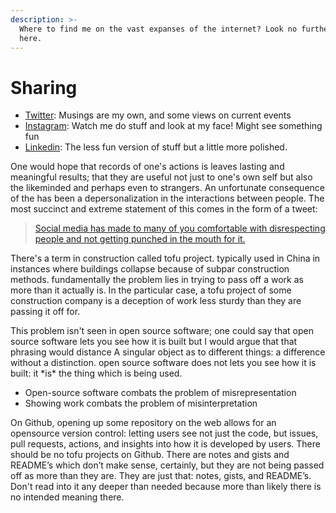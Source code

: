 ```yaml
---
description: >-
  Where to find me on the vast expanses of the internet? Look no further than
  here.
---
```


# Sharing

* [Twitter](https://twitter.com/nkintc): Musings are my own, and some views on current events
* [Instagram](https://www.instagram.com/nkintc/): Watch me do stuff and look at my face! Might see something fun
* [Linkedin](https://www.linkedin.com/in/chris-nkinthorn-65463213a/): The less fun version of stuff but a little more polished.&#x20;

One would hope that records of one's actions is leaves lasting and meaningful results; that they are useful not just to one's own self but also the likeminded and perhaps even to strangers. An unfortunate consequence of the has been a depersonalization in the interactions between people. The most succinct and extreme statement of this comes in the form of a tweet:&#x20;

> [Social media has made to many of you comfortable with disrespecting people and not getting punched in the mouth for it.](https://twitter.com/avery24adw/status/1074115030852034560?lang=en)

There's a term in construction called tofu project. typically used in China  in instances where buildings collapse because of subpar construction methods.  fundamentally the problem lies in trying to pass off a work as more than it actually is. In the particular case, a tofu project of some  construction company is a deception of work less sturdy than they are passing it off for.&#x20;

This problem isn't seen in open source software; one could say that open source software lets you see how it is built but I would argue that that phrasing would distance A singular object as to different things: a difference without a distinction. open source software does not lets you see how it is built: it \*is\* the thing which is being used.&#x20;

* Open-source software combats the problem of misrepresentation&#x20;
* Showing work combats the problem of misinterpretation&#x20;

On Github, opening up some repository on the web allows for an opensource version control: letting users see not just the code, but issues, pull requests, actions, and insights into how it is developed by users. There should be no tofu projects on Github. There are notes and gists and README’s which don’t make sense, certainly, but they are not being passed off as more than they are. They are just that: notes, gists, and README’s. Don't read into it any deeper than needed because more than likely there is no intended meaning there.&#x20;





